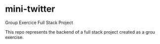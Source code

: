 # mini-twitter
Group Exercice Full Stack Project

This repo represents the backend of a full stack project created as a grou exercise.
